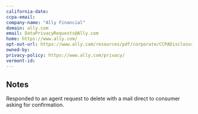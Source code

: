 ```yaml
---
california-date: 
ccpa-email: 
company-name: "Ally Financial"
domain: ally.com
email: DataPrivacyRequests@Ally.com
home: https://www.ally.com/
opt-out-url: https://www.ally.com/resources/pdf/corporate/CCPADisclosureforCAResidents_Final.pdf
owned-by: 
privacy-policy: https://www.ally.com/privacy/
vermont-id: 
---
```


## Notes

Responded to an agent request to delete with a mail direct to consumer asking for confirmation.



